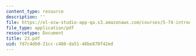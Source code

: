 ```yaml
---
content_type: resource
description: ''
file: https://ol-ocw-studio-app-qa.s3.amazonaws.com/courses/5-74-introductory-quantum-mechanics-ii-spring-2004/7d7c4db021ccc480da5148be870f42ed_23.pdf
file_type: application/pdf
resourcetype: Document
title: 23.pdf
uid: 7d7c4db0-21cc-c480-da51-48be870f42ed
---
```


